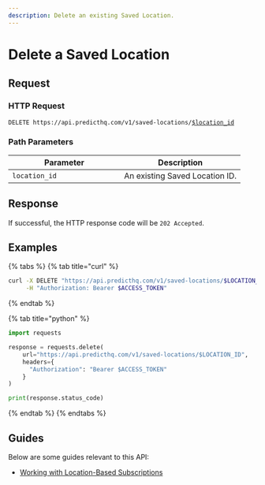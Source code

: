 ```yaml
---
description: Delete an existing Saved Location.
---
```


# Delete a Saved Location

## Request

### HTTP Request

<pre class="language-http"><code class="lang-http">DELETE https://api.predicthq.com/v1/saved-locations/<a data-footnote-ref href="#user-content-fn-1">$location_id</a>
</code></pre>

### Path Parameters

<table><thead><tr><th width="211">Parameter</th><th>Description</th></tr></thead><tbody><tr><td><code>location_id</code></td><td>An existing Saved Location ID.</td></tr></tbody></table>

## Response

If successful, the HTTP response code will be `202 Accepted`.

## Examples

{% tabs %}
{% tab title="curl" %}
```bash
curl -X DELETE "https://api.predicthq.com/v1/saved-locations/$LOCATION_ID" \
     -H "Authorization: Bearer $ACCESS_TOKEN"
```
{% endtab %}

{% tab title="python" %}
```python
import requests

response = requests.delete(
    url="https://api.predicthq.com/v1/saved-locations/$LOCATION_ID",
    headers={
      "Authorization": "Bearer $ACCESS_TOKEN"
    }
)

print(response.status_code)
```
{% endtab %}
{% endtabs %}

## Guides

Below are some guides relevant to this API:

* [Working with Location-Based Subscriptions](../../getting-started/guides/geolocation-guides/searching-by-location/working-with-location-based-subscriptions.md)

[^1]: An existing Saved Location ID.
